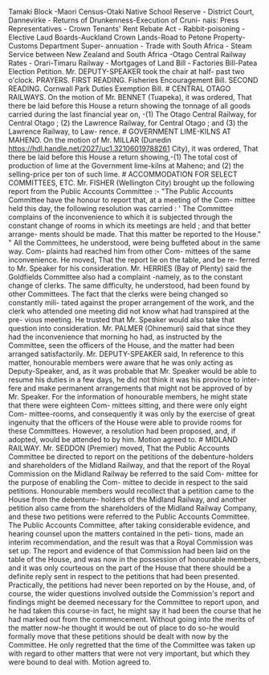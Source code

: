Tamaki Block -Maori Census-Otaki Native School Reserve - District Court, Dannevirke - Returns of Drunkenness-Execution of Cruni- nais: Press Representatives - Crown Tenants' Rent Rebate Act - Rabbit-poisoning - Elective Laud Boards-Auckland Crown Lands-Road to Petone Property-Customs Department Super- annuation - Trade with South Africa - Steam Service between New Zealand and South Africa -Otago Central Railway Rates - Orari-Timaru Railway - Mortgages of Land Bill - Factories Bill-Patea Election Petition. Mr. DEPUTY-SPEAKER took the chair at half- past two o'clock. PRAYERS. FIRST READING. Fisheries Encouragement Bill. SECOND READING. Cornwall Park Duties Exemption Bill. # CENTRAL OTAGO RAILWAYS. On the motion of Mr. BENNET (Tuapeka), it was ordered, That there be laid before this House a return showing the tonnage of all goods carried during the last financial year on, -(1) The Otago Central Railway, for Central Otago ; (2) the Lawrence Railway, for Central Otago ; and (3) the Lawrence Railway, to Law- rence. # GOVERNMENT LIME-KILNS AT MAHENO. On the motion of Mr. MILLAR (Dunedin https://hdl.handle.net/2027/uc1.32106019788261 City), it was ordered, That there be laid before this House a return showing,-(1) The total cost of production of lime at the Government lime-kilns at Maheno; and (2) the selling-price per ton of such lime. # ACCOMMODATION FOR SELECT COMMITTEES, ETC. Mr. FISHER (Wellington City) brought up the following report from the Public Accounts Committee :- "The Public Accounts Committee have the honour to report that, at a meeting of the Com- mittee held this day, the following resolution was carried : ' The Committee complains of the inconvenience to which it is subjected through the constant change of rooms in which its meetings are held ; and that better arrange- ments should be made. That this matter be reported to the House." " All the Committees, he understood, were being buffeted about in the same way. Com- plaints had reached him from other Com- mittees of the same inconvenience. He moved, That the report lie on the table, and be re- ferred to Mr. Speaker for his consideration. Mr. HERRIES (Bay of Plenty) said the Goldfields Committee also had a complaint -namely, as to the constant change of clerks. The same difficulty, he understood, had been found by other Committees. The fact that the clerks were being changed so constantly mili- tated against the proper arrangement of the work, and the clerk who attended one meeting did not know what had transpired at the pre- vious meeting. He trusted that Mr. Speaker would also take that question into consideration. Mr. PALMER (Ohinemuri) said that since they had the inconvenience that morning ho had, as instructed by the Committee, seen the officers of the House, and the matter had been arranged satisfactorily. Mr. DEPUTY-SPEAKER said, In reference to this matter, honourable members were aware that he was only acting as Deputy-Speaker, and, as it was probable that Mr. Speaker would be able to resume his duties in a few days, he did not think it was his province to inter- fere and make permanent arrangements that might not be approved of by Mr. Speaker. For the information of honourable members, he might state that there were eighteen Com- mittees sitting, and there were only eight Com- mittee-rooms, and consequently it was only by the exercise of great ingenuity that the officers of the House were able to provide rooms for these Committees. However, a resolution had been proposed, and, if adopted, would be attended to by him. Motion agreed to. # MIDLAND RAILWAY. Mr. SEDDON (Premier) moved, That the Public Accounts Committee be directed to report on the petitions of the debenture-holders and shareholders of the Midland Railway, and that the report of the Royal Commission on the Midland Railway be referred to the said Com- mittee for the purpose of enabling the Com- mittee to decide in respect to the said petitions. Honourable members would recollect that a petition came to the House from the debenture- holders of the Midland Railway, and another petition also came from the shareholders of the Midland Railway Company, and these two petitions were referred to the Public Accounts Committee. The Public Accounts Committee, after taking considerable evidence, and hearing counsel upon the matters contained in the peti- tions, made an interim recommendation, and the result was that a Royal Commission was set up. The report and evidence of that Commission had been laid on the table of the House, and was now in the possession of honourable members, and it was only courteous on the part of the House that there should be a definite reply sent in respect to the petitions that had been presented. Practically, the petitions had never been reported on by the House, and, of course, the wider questions involved outside the Commission's report and findings might be deemed necessary for the Committee to report upon, and he had taken this course-in fact, he might say it had been the course that he had marked out from the commencement. Without going into the merits of the matter now-he thought it would be out of place to do so-he would formally move that these petitions should be dealt with now by the Committee. He only regretted that the time of the Committee was taken up with regard to other matters that were not very important, but which they were bound to deal with. Motion agreed to. 
